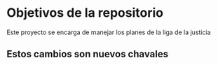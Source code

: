 # Objetivos de la repositorio

Este proyecto se encarga de manejar los planes de la liga de la justicia


## Estos cambios son nuevos chavales